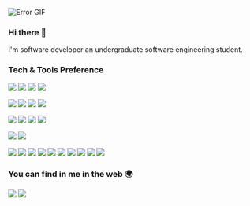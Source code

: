 ![Error GIF](https://media.giphy.com/media/3osxY9kuM2NGUfvThe/giphy.gif)

### Hi there 👋

I'm software developer an undergraduate software engineering student.



### Tech & Tools Preference

<img src="http://img.shields.io/badge/-Java-F89820?style=flat&logo=java&logoColor=white"> <img src="https://img.shields.io/badge/-JavaScript-eed718?style=flat&logo=javascript&logoColor=ffffff"> <img src="https://img.shields.io/badge/-Dart-01ccb4?style=flat&logo=dart&logoColor=ffffff"> <img src="https://img.shields.io/badge/-TypeScript-005399?style=flat&logo=typescript&LogoColor=fff">

<img src = "https://img.shields.io/badge/-HTML5-E34F26?style=flat&logo=html5&logoColor=white"> <img src = "https://img.shields.io/badge/-CSS3-1572B6?style=flat&logo=css3&logoColor=white"> <img src="https://img.shields.io/badge/-Sass-cc6699?style=flat&logo=sass&logoColor=ffffff"> <img src="https://img.shields.io/badge/-Bootstrap-563D7C?style=flat&logo=bootstrap&logoColor=white">

<img src="https://img.shields.io/badge/-React-000000?style=flat&logo=react&logoColor=00c8ff"> <img src="https://img.shields.io/badge/-React Native-000000?style=flat&logo=react&logoColor=00c8ff"> 
<img src="https://img.shields.io/badge/-Spring-6aad3d?style=flat&logo=spring&logoColor=FFFFFF">
<img src="https://img.shields.io/badge/-Flutter-005399?style=flat&logo=flutter&logoColor=FFFFFF">

<img src="https://img.shields.io/badge/-PostgreSQL-0047AB?style=flat&logo=postgresql&logoColor=FFFFFF"> <img src="https://img.shields.io/badge/-GraphQL-e535ab?style=flat&logo=graphql&logoColor=FFFFFF">


<img src="http://img.shields.io/badge/-Intellij IDEA-black?style=flat&logo=intellijidea&logoColor=white"> <img src="http://img.shields.io/badge/-WebStorm-267d94?style=flat&logo=webstorm&logoColor=white"> <img src="http://img.shields.io/badge/-VS%20Code-007ACC?style=flat&logo=visual%20studio%20code&logoColor=white">
<img src="http://img.shields.io/badge/-Google%20Cloud%20Platform-4285F4?style=flat&logo=google%20cloud&logoColor=white">
<img src="https://img.shields.io/badge/-Progressive Web Apps-5A0FC8?style=flat">
<img src="http://img.shields.io/badge/-Git-F1502F?style=flat&logo=git&logoColor=FFFFFF">
<img src="http://img.shields.io/badge/-Github-000000?style=flat&logo=github&logoColor=FFFFFF">
<img src="https://img.shields.io/badge/Jira-0052CC?style=for-the-flat&logo=Jira&logoColor=white">
<img src="https://img.shields.io/badge/-XCode-222222?style=flat&logo=XCode&logoColor=1575F9">
<img src="https://img.shields.io/badge/Chart.js-FF6384?style=for-the-flat&logo=chartdotjs&logoColor=white">





### You can find in me in the web 🌍

<img src="http://img.shields.io/badge/-LinkedIn-0077B5?style=flat&logo=linkedIn&logoColor=white&link=https://www.linkedin.com/in/joao-brun/"> <img src="http://img.shields.io/badge/-Instagram-E4405F?style=flat&logo=instagram&logoColor=white&link=https://www.instagram.com/power_ofthe_mind/">
<!--
**Joao3run/Joao3run** is a ✨ _special_ ✨ repository because its `README.md` (this file) appears on your GitHub profile.

Here are some ideas to get you started:

- 🔭 I’m currently working on ...
- 🌱 I’m currently learning ...
- 👯 I’m looking to collaborate on ...
- 🤔 I’m looking for help with ...
- 💬 Ask me about ...
- 📫 How to reach me: ...
- 😄 Pronouns: ...
- ⚡ Fun fact: ...
-->
